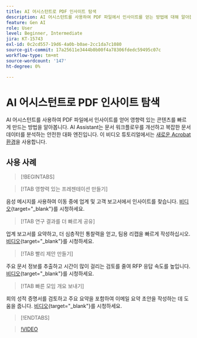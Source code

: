 ```yaml
---
title: AI 어시스턴트로 PDF 인사이트 탐색
description: AI 어시스턴트를 사용하여 PDF 파일에서 인사이트를 얻는 방법에 대해 알아봅니다
feature: Gen AI
role: User
level: Beginner, Intermediate
jira: KT-15743
exl-id: 0c2cd557-19d6-4a0b-b0ae-2cc1da7c1080
source-git-commit: 17a25611e3444b0b00f4a78306fdedc59495c07c
workflow-type: tm+mt
source-wordcount: '147'
ht-degree: 0%

---
```


# AI 어시스턴트로 PDF 인사이트 탐색

AI 어시스턴트를 사용하여 PDF 파일에서 인사이트를 얻어 영향력 있는 콘텐츠를 빠르게 만드는 방법을 알아봅니다. AI Assistant는 문서 워크플로우를 개선하고 복잡한 문서 데이터를 분석하는 안전한 대화 엔진입니다. 이 비디오 튜토리얼에서는 [새로운 Acrobat 환경](new-workspace.md)을 사용합니다.

## 사용 사례

>[!BEGINTABS]

>[!TAB 영향력 있는 프레젠테이션 만들기]

음성 메시지를 사용하여 이동 중에 업계 및 고객 보고서에서 인사이트를 찾습니다. [비디오](https://video.tv.adobe.com/v/3428811?quality=12&learn=on&hidetitle=true){target="_blank"}를 시청하세요.

>[!TAB 연구 결과를 더 빠르게 공유]

업계 보고서를 요약하고, 더 심층적인 통찰력을 얻고, 팀용 리캡을 빠르게 작성하십시오. [비디오](https://video.tv.adobe.com/v/3427286?quality=12&learn=on&hidetitle=true){target="_blank"}를 시청하세요.

>[!TAB 빨리 제안 만들기]

주요 문서 정보를 추출하고 시간이 많이 걸리는 검토를 줄여 RFP 응답 속도를 높입니다. [비디오](https://video.tv.adobe.com/v/3428639?quality=12&learn=on&hidetitle=true){target="_blank"}를 시청하세요.

>[!TAB 빠른 모임 개요 보내기]

회의 성적 증명서를 검토하고 주요 요약을 포함하여 이메일 요약 초안을 작성하는 데 도움을 줍니다. [비디오](https://video.tv.adobe.com/v/3427292?quality=12&learn=on&hidetitle=true){target="_blank"}를 시청하세요.

>[!ENDTABS]

>[!VIDEO](https://video.tv.adobe.com/v/3445829?enablevpops&quality=12&learn=on&hidetitle=true&captions=kor)
